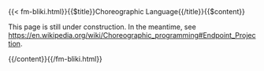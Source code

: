 <!-- --> {{< fm-bliki.html}}{{$title}}Choreographic Language{{/title}}{{$content}}

This page is still under construction. In the meantime, see <https://en.wikipedia.org/wiki/Choreographic_programming#Endpoint_Projection>.

<!-- --> {{/content}}{{/fm-bliki.html}}